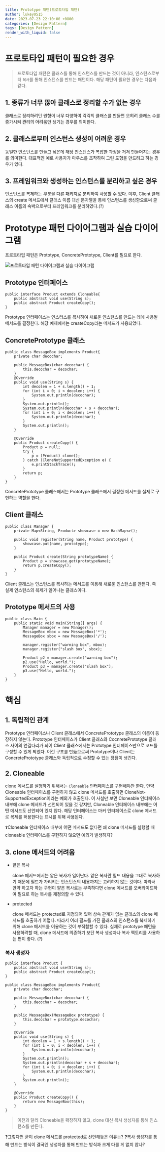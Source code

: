 ```yaml
---
title: Prototype 패턴(프로토타입 패턴)
author: lukey0515
date: 2023-07-23 22:10:00 +0800
categories: [Design Pattern]
tags: [Design Pattern]
render_with_liquid: false
---
```


# 프로토타입 패턴이 필요한 경우

> 프로토타입 패턴은 클래스를 통해 인스턴스를 만드는 것이 아니라, 인스턴스로부터 `복사`를 통해 인스턴스를 만드는 패턴이다. 해당 패턴이 필요한 경우는 다음과 같다.

## 1. 종류가 너무 많아 클래스로 정리할 수가 없는 경우

클래스로 정리하려던 원형이 너무 다양하여 각각의 클래스를 만들면 오히려 클래스 수를 증가시켜 관리의 어려움만 생기는 경우를 의미한다.

## 2. 클래스로부터 인스턴스 생성이 어려운 경우

동일한 인스턴스를 만들고 싶은데 해당 인스턴스가 복잡한 과정을 거쳐 만들어지는 경우를 의미한다. 대표적인 예로 사용자가 마우스를 조작하여 그린 도형을 만드려고 하는 경우가 있다.

## 3. 프레임워크와 생성하는 인스턴스를 분리하고 싶은 경우

인스턴스를 복제하는 부분을 다른 패키지로 분리하여 사용할 수 있다. 이후, Client 클래스의 create 메서드에서 클래스 이름 대신 문자열을 통해 인스턴스를 생성함으로써 클래스 이름의 속박으로부터 프레임워크를 분리하였다.(?)

# Prototype 패턴 다이어그램과 실습 다이어그램

프로토타입 패턴은 Prototype, ConcretePrototype, Client를 필요로 한다.

![프로토타입 패턴 다이어그램과 실습 다이어그램](/assets/img/image/prototype_패턴.png)

## Prototype 인터페이스

```
public interface Product extends Cloneable{
    public abstract void use(String s);
    public abstract Product createCopy();
}
```

Prototype 인터페이스는 인스터스를 복사하여 새로운 인스턴스를 만드는 데에 사용될 메서드를 결정한다. 해당 예제에서는 createCopy라는 메서드가 사용되었다.

## ConcretePrototype 클래스

```
public class MessageBox implements Product{
    private char decochar;

    public MessageBox(char decochar) {
        this.decochar = decochar;
    }
    @Override
    public void use(String s) {
        int decolen = 1 + s.length() + 1;
        for (int i = 0; i < decolen; i++) {
            System.out.println(decochar);
        }
        System.out.println();
        System.out.println(decochar + s + decochar);
        for (int i = 0; i < decolen; i++) {
            System.out.println(decochar);
        }
        System.out.println();
    }

    @Override
    public Product createCopy() {
        Product p = null;
        try {
            p = (Product) clone();
        } catch (CloneNotSupportedException e) {
            e.printStackTrace();
        }
        return p;
    }
}

```

ConcretePrototype 클래스에서는 Prototype 클래스에서 결정한 메서드를 실제로 구현하는 역할을 한다.

## Client 클래스

```
public class Manager {
    private Map<String, Product> showcase = new HashMap<>();

    public void register(String name, Product prototype) {
        showcase.put(name, prototype);
    }

    public Product create(String prototypeName) {
        Product p = showcase.get(prototypeName);
        return p.createCopy();
    }
}

```

Client 클래스는 인스턴스를 복사하는 메서드를 이용해 새로운 인스턴스를 만든다. 즉 실제 인스턴스의 복제가 일어나는 클래스이다.

## Prototype 메서드의 사용

```
public class Main {
    public static void main(String[] args) {
        Manager manager = new Manager();
        MessageBox mbox = new MessageBox('*');
        MessageBox sbox = new MessageBox('/');

        manager.register("warning box", mbox);
        manager.register("slash box", sbox);

        Product p2 = manager.create("warning box");
        p2.use("Hello, world.");
        Product p3 = manager.create("slash box");
        p3.use("Hello, world.");
    }
}

```

# 핵심

## 1. 독립적인 관계

Prototype 인터페이스나 Client 클래스에서 ConcretePrototype 클래스의 이름이 등장하지 않는다. Prototype 인터페이스가 Client 클래스와 CocnretePrototype 클래스 사이의 연결다리가 되어 Client 클래스에서는 Prototype 인터페이스만으로 코드를 구성할 수 있게 되었다. 이런 구조를 만듦으로써 Prototype이나 Client는 ConcretePrototype 클래스와 독립적으로 수정할 수 있는 장점이 생긴다.

## 2. Cloneable

clone 메서드를 실행하기 위해서는 `Cloneable` 인터페이스를 구현해야만 한다. 만약 Cloneable 인터페이스를 구현하지 않고 clone 메서드를 호출하면 CloneNot-SupportedException이라는 예외가 호출된다.
이 사실만 보면 Cloneable 인터페이스 내부에 clone 메서드가 선언되어 있을 것 같지만, Cloneable 인터페이스 내부에는 어떤 메서드도 선언되어 있지 않다. 해당 인터페이스는 마커 인터페이스로 clone 메서드로 복제를 허용한다는 표시를 위해 사용된다.

❓Cloneable 인터페이스 내부에 어떤 메서드도 없다면 왜 clone 메서드를 실행할 때 cloneable 인터페이스를 구현하지 않으면 예외가 발생하지?

## 3. clone 메서드의 어려움

- 얕은 복사

  clone 메서드에서는 얕은 복사가 일어난다. 얕은 복사란 필드 내용을 그대로 복사하기 때문에 필드가 가리키는 인스턴스의 내용까지는 고려하지 않는 것이다. 따라서 만약 하고자 하는 구현이 얕은 복사로는 부족하다면 clone 메서드를 오버라이드하여 필요로 하는 복사를 재정의할 수 있다.

- protected

  clone 메서드는 protected로 지정되어 있어 상속 관계가 없는 클래스의 clone 메서드를 호출하기 어렵다. 따라서 여러 필드를 가진 클래스의 인스턴스를 복제하기 위해 clone 메서드를 이용하는 것이 부적합할 수 있다. 실제로 prototype 패턴을 사용하려할 때, clone 메서드에 의존하기 보단 복사 생성자나 복사 팩토리를 사용하는 편이 좋다. (?)

### 복사 생성자

```
public interface Product {
    public abstract void use(String s);
    public abstract Product createCopy();
}
```

```
public class MessageBox implements Product{
    private char decochar;

    public MessageBox(char decochar) {
        this.decochar = decochar;
    }

    public MessageBox(MessageBox prototype) {
        this.decochar = prototype.decochar;
    }

    @Override
    public void use(String s) {
        int decolen = 1 + s.length() + 1;
        for (int i = 0; i < decolen; i++) {
            System.out.println(decochar);
        }
        System.out.println();
        System.out.println(decochar + s + decochar);
        for (int i = 0; i < decolen; i++) {
            System.out.println(decochar);
        }
        System.out.println();
    }

    @Override
    public Product createCopy() {
        return new MessageBox(this);
    }
}

```

> 이전과 달리 Cloneable을 확장하지 않고, clone 대신 복사 생성자를 통해 인스턴스를 만든다.

❓그렇다면 굳이 clone 메서드롤 protected로 선언해놓은 이유는?
❓복사 생성자를 통해 만드는 방식이 결국엔 생성자를 통해 만드는 방식과 크게 다를 게 없지 않나?
